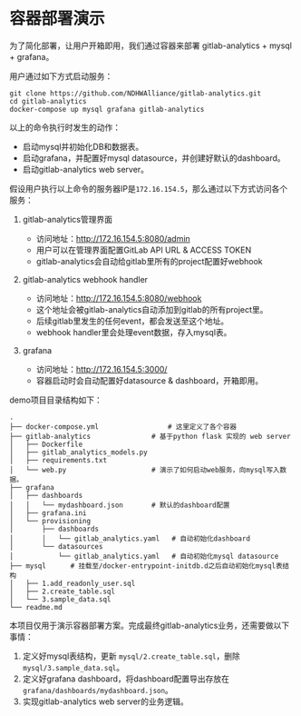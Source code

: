 # 容器部署演示

为了简化部署，让用户开箱即用，我们通过容器来部署 gitlab-analytics + mysql + grafana。

用户通过如下方式启动服务：

	git clone https://github.com/NDHWAlliance/gitlab-analytics.git
	cd gitlab-analytics
	docker-compose up mysql grafana gitlab-analytics

以上的命令执行时发生的动作：

* 启动mysql并初始化DB和数据表。
* 启动grafana，并配置好mysql datasource，并创建好默认的dashboard。
* 启动gitlab-analytics web server。

假设用户执行以上命令的服务器IP是`172.16.154.5`，那么通过以下方式访问各个服务：

1. gitlab-analytics管理界面

	* 访问地址：http://172.16.154.5:8080/admin
	* 用户可以在管理界面配置GitLab API URL & ACCESS TOKEN
	* gitlab-analytics会自动给gitlab里所有的project配置好webhook

1. gitlab-analytics webhook handler

	* 访问地址：http://172.16.154.5:8080/webhook
	* 这个地址会被gitlab-analytics自动添加到gitlab的所有project里。
	* 后续gitlab里发生的任何event，都会发送至这个地址。
	* webhook handler里会处理event数据，存入mysql表。

1. grafana

	* 访问地址：http://172.16.154.5:3000/
	* 容器启动时会自动配置好datasource & dashboard，开箱即用。

demo项目目录结构如下：

```
.
├── docker-compose.yml                 # 这里定义了各个容器
├── gitlab-analytics               # 基于python flask 实现的 web server
│   ├── Dockerfile
│   ├── gitlab_analytics_models.py
│   ├── requirements.txt
│   └── web.py                     # 演示了如何启动web服务，向mysql写入数据。
├── grafana
│   ├── dashboards
│   │   └── mydashboard.json       # 默认的dashboard配置
│   ├── grafana.ini
│   └── provisioning
│       ├── dashboards
│       │   └── gitlab_analytics.yaml   # 自动初始化dashboard
│       └── datasources
│           └── gitlab_analytics.yaml   # 自动初始化mysql datasource
├── mysql      # 挂载至/docker-entrypoint-initdb.d之后自动初始化mysql表结构
│   ├── 1.add_readonly_user.sql
│   ├── 2.create_table.sql
│   └── 3.sample_data.sql
└── readme.md
```

本项目仅用于演示容器部署方案。完成最终gitlab-analytics业务，还需要做以下事情：

1. 定义好mysql表结构，更新 `mysql/2.create_table.sql`，删除`mysql/3.sample_data.sql`。
2. 定义好grafana dashboard，将dashboard配置导出存放在`grafana/dashboards/mydashboard.json`。
3. 实现gitlab-analytics web server的业务逻辑。


